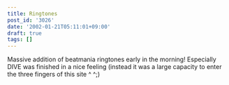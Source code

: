 ```yaml
---
title: Ringtones
post_id: '3026'
date: '2002-01-21T05:11:01+09:00'
draft: true
tags: []
---
```


Massive addition of beatmania ringtones early in the morning! Especially DIVE was finished in a nice feeling (instead it was a large capacity to enter the three fingers of this site ^ ^;)
